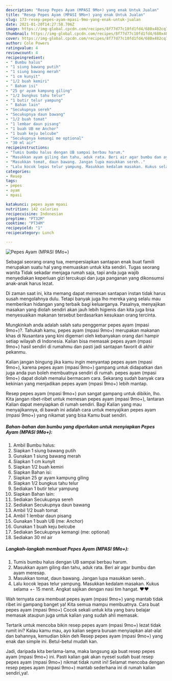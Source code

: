 ```yaml
---
description: "Resep Pepes Ayam (MPASI 9Mo+) yang enak Untuk Jualan"
title: "Resep Pepes Ayam (MPASI 9Mo+) yang enak Untuk Jualan"
slug: 173-resep-pepes-ayam-mpasi-9mo-yang-enak-untuk-jualan
date: 2021-01-20T14:27:58.706Z
image: https://img-global.cpcdn.com/recipes/8f77d77c10fd1fd4/680x482cq70/pepes-ayam-mpasi-9mo-foto-resep-utama.jpg
thumbnail: https://img-global.cpcdn.com/recipes/8f77d77c10fd1fd4/680x482cq70/pepes-ayam-mpasi-9mo-foto-resep-utama.jpg
cover: https://img-global.cpcdn.com/recipes/8f77d77c10fd1fd4/680x482cq70/pepes-ayam-mpasi-9mo-foto-resep-utama.jpg
author: Cole Powers
ratingvalue: 4
reviewcount: 4
recipeingredient:
- " Bumbu halus"
- "1 siung bawang putih"
- "1 siung bawang merah"
- "1 cm kunyit"
- "1/2 buah kemiri"
- " Bahan isi"
- "25 gr ayam kampung giling"
- "1/2 bungkus tahu telur"
- "1 butir telur yampung"
- " Bahan lain"
- "Secukupnya sereh"
- "Secukupnya daun bawang"
- "1/2 buah tomat"
- "1 lembar daun pisang"
- "1 buah UB me Anchor"
- "1 buah keju belcube"
- "Secukupnya kemangi me optional"
- "30 ml air"
recipeinstructions:
- "Tumis bumbu halus dengan UB sampai berbau harum."
- "Masukkan ayam giling dan tahu, aduk rata. Beri air agar bumbu dan ayam meresap."
- "Masukkan tomat, daun bawang. Jangan lupa masukkan sereh.."
- "Lalu kocok lepas telur yampung. Masukkan kedalam masakan. Kukus selama +- 15 menit. Angkat sajikan dengan nasi tim hangat. ❤️❤️"
categories:
- Resep
tags:
- pepes
- ayam
- mpasi

katakunci: pepes ayam mpasi 
nutrition: 142 calories
recipecuisine: Indonesian
preptime: "PT32M"
cooktime: "PT34M"
recipeyield: "1"
recipecategory: Lunch

---
```



![Pepes Ayam (MPASI 9Mo+)](https://img-global.cpcdn.com/recipes/8f77d77c10fd1fd4/680x482cq70/pepes-ayam-mpasi-9mo-foto-resep-utama.jpg)

Sebagai seorang orang tua, mempersiapkan santapan enak buat famili merupakan suatu hal yang memuaskan untuk kita sendiri. Tugas seorang  wanita Tidak sekadar menjaga rumah saja, tapi anda juga wajib menyediakan keperluan gizi tercukupi dan juga panganan yang dikonsumsi anak-anak harus lezat.

Di zaman  saat ini, kita memang dapat memesan santapan instan tidak harus susah mengolahnya dulu. Tetapi banyak juga lho mereka yang selalu mau memberikan hidangan yang terbaik bagi keluarganya. Pasalnya, menyajikan masakan yang diolah sendiri akan jauh lebih higienis dan kita juga bisa menyesuaikan makanan tersebut berdasarkan kesukaan orang tercinta. 



Mungkinkah anda adalah salah satu penggemar pepes ayam (mpasi 9mo+)?. Tahukah kamu, pepes ayam (mpasi 9mo+) merupakan makanan khas di Nusantara yang kini digemari oleh kebanyakan orang dari hampir setiap wilayah di Indonesia. Kalian bisa memasak pepes ayam (mpasi 9mo+) hasil sendiri di rumahmu dan pasti jadi santapan favorit di akhir pekanmu.

Kalian jangan bingung jika kamu ingin menyantap pepes ayam (mpasi 9mo+), karena pepes ayam (mpasi 9mo+) gampang untuk didapatkan dan juga anda pun boleh membuatnya sendiri di rumah. pepes ayam (mpasi 9mo+) dapat diolah memalui bermacam cara. Sekarang sudah banyak cara kekinian yang menjadikan pepes ayam (mpasi 9mo+) lebih mantap.

Resep pepes ayam (mpasi 9mo+) pun sangat gampang untuk dibikin, lho. Kita jangan ribet-ribet untuk memesan pepes ayam (mpasi 9mo+), lantaran Kalian dapat menyiapkan di rumah sendiri. Bagi Kalian yang mau menyajikannya, di bawah ini adalah cara untuk menyajikan pepes ayam (mpasi 9mo+) yang nikamat yang bisa Kamu buat sendiri.

<!--inarticleads1-->

##### Bahan-bahan dan bumbu yang diperlukan untuk menyiapkan Pepes Ayam (MPASI 9Mo+):

1. Ambil  Bumbu halus:
1. Siapkan 1 siung bawang putih
1. Gunakan 1 siung bawang merah
1. Siapkan 1 cm kunyit
1. Siapkan 1/2 buah kemiri
1. Siapkan  Bahan isi:
1. Siapkan 25 gr ayam kampung giling
1. Siapkan 1/2 bungkus tahu telur
1. Sediakan 1 butir telur yampung
1. Siapkan  Bahan lain:
1. Sediakan Secukupnya sereh
1. Sediakan Secukupnya daun bawang
1. Ambil 1/2 buah tomat
1. Ambil 1 lembar daun pisang
1. Gunakan 1 buah UB (me: Anchor)
1. Gunakan 1 buah keju belcube
1. Sediakan Secukupnya kemangi (me: optional)
1. Sediakan 30 ml air




<!--inarticleads2-->

##### Langkah-langkah membuat Pepes Ayam (MPASI 9Mo+):

1. Tumis bumbu halus dengan UB sampai berbau harum.
1. Masukkan ayam giling dan tahu, aduk rata. Beri air agar bumbu dan ayam meresap.
1. Masukkan tomat, daun bawang. Jangan lupa masukkan sereh..
1. Lalu kocok lepas telur yampung. Masukkan kedalam masakan. Kukus selama +- 15 menit. Angkat sajikan dengan nasi tim hangat. ❤️❤️




Wah ternyata cara membuat pepes ayam (mpasi 9mo+) yang mantab tidak ribet ini gampang banget ya! Kita semua mampu membuatnya. Cara buat pepes ayam (mpasi 9mo+) Cocok sekali untuk kita yang baru belajar memasak ataupun juga untuk kalian yang sudah ahli memasak.

Tertarik untuk mencoba bikin resep pepes ayam (mpasi 9mo+) lezat tidak rumit ini? Kalau kamu mau, ayo kalian segera buruan menyiapkan alat-alat dan bahannya, kemudian bikin deh Resep pepes ayam (mpasi 9mo+) yang enak dan simple ini. Betul-betul mudah kan. 

Jadi, daripada kita berlama-lama, maka langsung aja buat resep pepes ayam (mpasi 9mo+) ini. Pasti kalian gak akan nyesel sudah buat resep pepes ayam (mpasi 9mo+) nikmat tidak rumit ini! Selamat mencoba dengan resep pepes ayam (mpasi 9mo+) mantab sederhana ini di rumah kalian sendiri,ya!.

